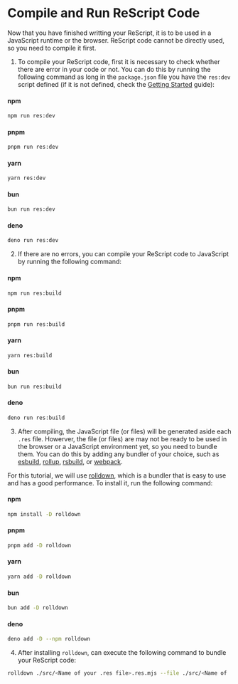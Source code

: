 # Compile and Run ReScript Code

Now that you have finished writting your ReScript, it is to be used in a JavaScript runtime or the browser. ReScript code cannot be directly used, so you need to compile it first.

 1. To compile your ReScript code, first it is necessary to check whether there are error in your code or not. You can do this by running the following command as long in the `package.json` file you have the `res:dev` script defined (if it is not defined, check the [Getting Started](/getting-started#Helper-commands) guide):

<!-- tabs:start -->

#### **npm**
```sh
npm run res:dev
```
#### **pnpm**
```sh
pnpm run res:dev
```

#### **yarn**
```sh
yarn res:dev
```

#### **bun**
```sh
bun run res:dev
```

#### **deno**
```sh
deno run res:dev
```

<!-- tabs:end -->

2. If there are no errors, you can compile your ReScript code to JavaScript by running the following command:

<!-- tabs:start -->

#### **npm**
```sh
npm run res:build
```

#### **pnpm**
```sh
pnpm run res:build
```

#### **yarn**
```sh
yarn res:build
```

#### **bun**
```sh
bun run res:build
```

#### **deno**
```sh
deno run res:build
```

<!-- tabs:end -->

3. After compiling, the JavaScript file (or files) will be generated aside each `.res` file. Howerver, the file (or files) are may not be ready to be used in the browser or a JavaScript environment yet, so you need to bundle them. You can do this by adding any bundler of your choice, such as [esbuild](https://esbuild.github.io/), [rollup](https://rollupjs.org/), [rsbuild](https://rsbuild.rs/), or [webpack](https://webpack.js.org/).

For this tutorial, we will use [rolldown](https://rolldown.rs/), which is a bundler that is easy to use and has a good performance. To install it, run the following command:

<!-- tabs:start -->

#### **npm**
```sh
npm install -D rolldown
```

#### **pnpm**
```sh
pnpm add -D rolldown
```

#### **yarn**
```sh
yarn add -D rolldown
```

#### **bun**
```sh
bun add -D rolldown
```

#### **deno**
```sh
deno add -D --npm rolldown
```

<!-- tabs:end -->

4. After installing `rolldown`, can execute the following command to bundle your ReScript code:

```sh
rolldown ./src/<Name of your .res file>.res.mjs --file ./src/<Name of .res file>.res.js --format es
```
